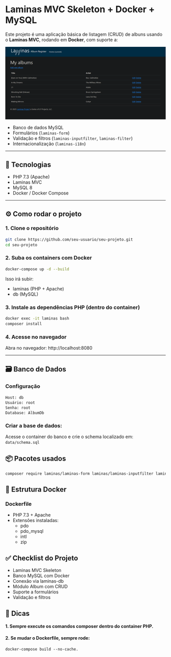 # Laminas MVC Skeleton + Docker + MySQL

Este projeto é uma aplicação básica de listagem (CRUD) de albuns usando o **Laminas MVC**, rodando em **Docker**, com suporte a:

![Screenshot da aplicação](data/screenshots/album-preview.png)

- Banco de dados MySQL
- Formulários (`laminas-form`)
- Validação e filtros (`laminas-inputfilter`, `laminas-filter`)
- Internacionalização (`laminas-i18n`)

---

## 🚀 Tecnologias

- PHP 7.3 (Apache)
- Laminas MVC
- MySQL 8
- Docker / Docker Compose

---

## ⚙️ Como rodar o projeto

### 1. Clone o repositório

```bash
git clone https://github.com/seu-usuario/seu-projeto.git
cd seu-projeto
```

### 2. Suba os containers com Docker

```bash
docker-compose up -d --build
```

Isso irá subir:
- laminas (PHP + Apache)
- db (MySQL)

### 3. Instale as dependências PHP (dentro do container)
```bash
docker exec -it laminas bash
composer install
```

### 4. Acesse no navegador
Abra no navegador: http://localhost:8080

--- 
## 🗃️ Banco de Dados
### Configuração

    Host: db
    Usuário: root
    Senha: root
    Database: AlbumDb

### Criar a base de dados:
Acesse o container do banco e crie o schema localizado em:
`data/schema.sql`

## 📦 Pacotes usados

```bash
composer require laminas/laminas-form laminas/laminas-inputfilter laminas/laminas-filter laminas/laminas-i18n
```

## 🐳 Estrutura Docker
### Dockerfile

- PHP 7.3 + Apache
- Extensões instaladas:
    - pdo
    - pdo_mysql
    - intl
    - zip

## ✅ Checklist do Projeto

- Laminas MVC Skeleton
- Banco MySQL com Docker
- Conexão via laminas-db
- Módulo Album com CRUD
- Suporte a formulários
- Validação e filtros

## 🧠 Dicas

#### 1. Sempre execute os comandos composer dentro do container PHP.
#### 2. Se mudar o Dockerfile, sempre rode: 
    docker-compose build --no-cache.